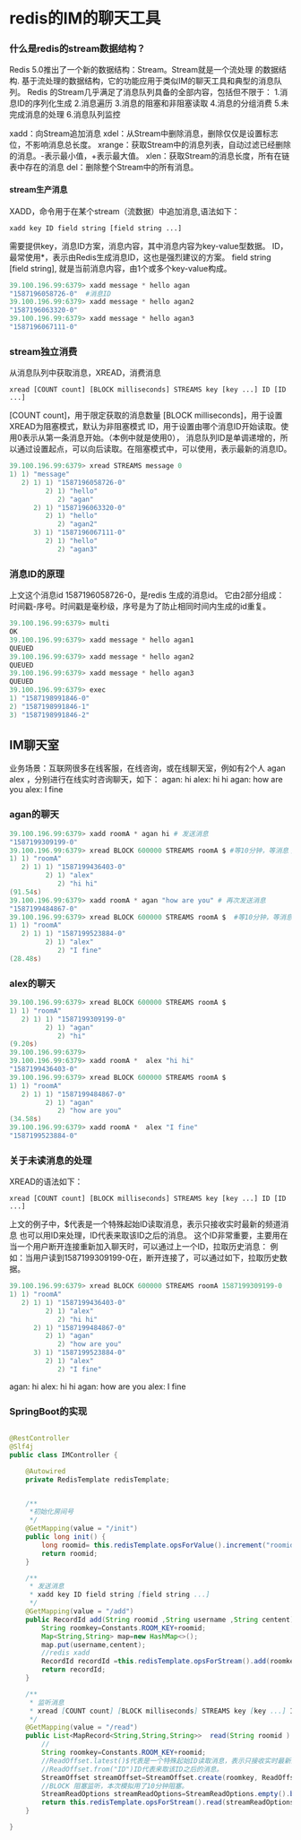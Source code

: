 # redis的IM的聊天工具
###  什么是redis的stream数据结构？
Redis 5.0推出了一个新的数据结构：Stream。Stream就是一个流处理 的数据结构.
基于流处理的数据结构，它的功能应用于类似IM的聊天工具和典型的消息队列。
Redis 的Stream几乎满足了消息队列具备的全部内容，包括但不限于：
1.消息ID的序列化生成
2.消息遍历
3.消息的阻塞和非阻塞读取
4.消息的分组消费
5.未完成消息的处理
6.消息队列监控

xadd：向Stream追加消息
xdel：从Stream中删除消息，删除仅仅是设置标志位，不影响消息总长度。
xrange：获取Stream中的消息列表，自动过滤已经删除的消息。-表示最小值，+表示最大值。
xlen：获取Stream的消息长度，所有在链表中存在的消息
del：删除整个Stream中的所有消息。



#### stream生产消息
XADD，命令用于在某个stream（流数据）中追加消息,语法如下：
``` shell
xadd key ID field string [field string ...]
```
需要提供key，消息ID方案，消息内容，其中消息内容为key-value型数据。
ID，最常使用*，表示由Redis生成消息ID，这也是强烈建议的方案。
field string [field string], 就是当前消息内容，由1个或多个key-value构成。
``` powershell
39.100.196.99:6379> xadd message * hello agan
"1587196058726-0"  #消息ID
39.100.196.99:6379> xadd message * hello agan2
"1587196063320-0"
39.100.196.99:6379> xadd message * hello agan3
"1587196067111-0"
```

### stream独立消费

从消息队列中获取消息，XREAD，消费消息
``` shell
xread [COUNT count] [BLOCK milliseconds] STREAMS key [key ...] ID [ID ...]
```
[COUNT count]，用于限定获取的消息数量
[BLOCK milliseconds]，用于设置XREAD为阻塞模式，默认为非阻塞模式
ID，用于设置由哪个消息ID开始读取。使用0表示从第一条消息开始。（本例中就是使用0），
消息队列ID是单调递增的，所以通过设置起点，可以向后读取。在阻塞模式中，可以使用，表示最新的消息ID。
``` powershell
39.100.196.99:6379> xread STREAMS message 0
1) 1) "message"
   2) 1) 1) "1587196058726-0"
         2) 1) "hello"
            2) "agan"
      2) 1) "1587196063320-0"
         2) 1) "hello"
            2) "agan2"
      3) 1) "1587196067111-0"
         2) 1) "hello"
            2) "agan3"
```

### 消息ID的原理
上文这个消息id 1587196058726-0，是redis 生成的消息id。
它由2部分组成：时间戳-序号。时间戳是毫秒级，序号是为了防止相同时间内生成的id重复。
``` powershell
39.100.196.99:6379> multi
OK
39.100.196.99:6379> xadd message * hello agan1
QUEUED
39.100.196.99:6379> xadd message * hello agan2
QUEUED
39.100.196.99:6379> xadd message * hello agan3
QUEUED
39.100.196.99:6379> exec
1) "1587198991846-0"
2) "1587198991846-1"
3) "1587198991846-2"
```

## IM聊天室
业务场景：互联网很多在线客服，在线咨询，或在线聊天室，例如有2个人 agan alex ，分别进行在线实时咨询聊天，如下：
agan: hi
alex: hi hi
agan: how are you
alex: I fine


### agan的聊天
``` powershell
39.100.196.99:6379> xadd roomA * agan hi # 发送消息
"1587199309199-0"
39.100.196.99:6379> xread BLOCK 600000 STREAMS roomA $ #等10分钟，等消息；指定$表示只接收实时的最新消息。
1) 1) "roomA"
   2) 1) 1) "1587199436403-0"
         2) 1) "alex"
            2) "hi hi"
(91.54s)
39.100.196.99:6379> xadd roomA * agan "how are you" # 再次发送消息
"1587199484867-0"
39.100.196.99:6379> xread BLOCK 600000 STREAMS roomA $  #等10分钟，等消息；
1) 1) "roomA"
   2) 1) 1) "1587199523884-0"
         2) 1) "alex"
            2) "I fine"
(28.48s)
```


### alex的聊天
``` powershell
39.100.196.99:6379> xread BLOCK 600000 STREAMS roomA $
1) 1) "roomA"
   2) 1) 1) "1587199309199-0"
         2) 1) "agan"
            2) "hi"
(9.20s)
39.100.196.99:6379>
39.100.196.99:6379> xadd roomA *  alex "hi hi"
"1587199436403-0"
39.100.196.99:6379> xread BLOCK 600000 STREAMS roomA $
1) 1) "roomA"
   2) 1) 1) "1587199484867-0"
         2) 1) "agan"
            2) "how are you"
(34.58s)
39.100.196.99:6379> xadd roomA *  alex "I fine"
"1587199523884-0"
```

### 关于未读消息的处理
XREAD的语法如下：
``` shell
xread [COUNT count] [BLOCK milliseconds] STREAMS key [key ...] ID [ID ...]
```
上文的例子中，$代表是一个特殊起始ID读取消息，表示只接收实时最新的频道消息
也可以用ID来处理，ID代表来取该ID之后的消息。
这个ID非常重要，主要用在当一个用户断开连接重新加入聊天时，可以通过上一个ID，拉取历史消息：
例如：当用户读到1587199309199-0在，断开连接了，可以通过如下，拉取历史数据。
``` powershell
39.100.196.99:6379> xread BLOCK 600000 STREAMS roomA 1587199309199-0
1) 1) "roomA"
   2) 1) 1) "1587199436403-0"
         2) 1) "alex"
            2) "hi hi"
      2) 1) "1587199484867-0"
         2) 1) "agan"
            2) "how are you"
      3) 1) "1587199523884-0"
         2) 1) "alex"
            2) "I fine"
```

agan: hi
alex: hi hi
agan: how are you
alex: I fine

### SpringBoot的实现

```java

@RestController
@Slf4j
public class IMController {

    @Autowired
    private RedisTemplate redisTemplate;


    /**
     *初始化房间号
     */
    @GetMapping(value = "/init")
    public long init() {
        long roomid= this.redisTemplate.opsForValue().increment("roomid");
        return roomid;
    }

    /**
     * 发送消息
     * xadd key ID field string [field string ...]
     */
    @GetMapping(value = "/add")
    public RecordId add(String roomid ,String username ,String centent) {
        String roomkey=Constants.ROOM_KEY+roomid;
        Map<String,String> map=new HashMap<>();
        map.put(username,centent);
        //redis xadd
        RecordId recordId =this.redisTemplate.opsForStream().add(roomkey,map);
        return recordId;
    }

    /**
     * 监听消息
     * xread [COUNT count] [BLOCK milliseconds] STREAMS key [key ...] ID [ID ...]
     */
    @GetMapping(value = "/read")
    public List<MapRecord<String,String,String>>  read(String roomid ) {
        //
        String roomkey=Constants.ROOM_KEY+roomid;
        //ReadOffset.latest()$代表是一个特殊起始ID读取消息，表示只接收实时最新的频道消息
        //ReadOffset.from("ID")ID代表来取该ID之后的消息。
        StreamOffset streamOffset=StreamOffset.create(roomkey, ReadOffset.latest());
        //BLOCK 阻塞监听，本次模拟用了10分钟阻塞。
        StreamReadOptions streamReadOptions=StreamReadOptions.empty().block(Duration.ofMinutes(10));
        return this.redisTemplate.opsForStream().read(streamReadOptions,streamOffset);
    }

}
```

